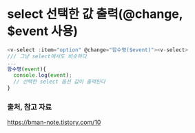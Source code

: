 # select 선택한 값 출력(@change, $event 사용)

```javascript
<v-select :item="option" @change="함수명($event)"><v-select>
/// 그냥 select에서도 비슷하다
...
함수명(event){
  console.log(event);
  // 선택한 select 옵션 값이 출력된다
}
```

### 출처, 참고 자료
https://bman-note.tistory.com/10
